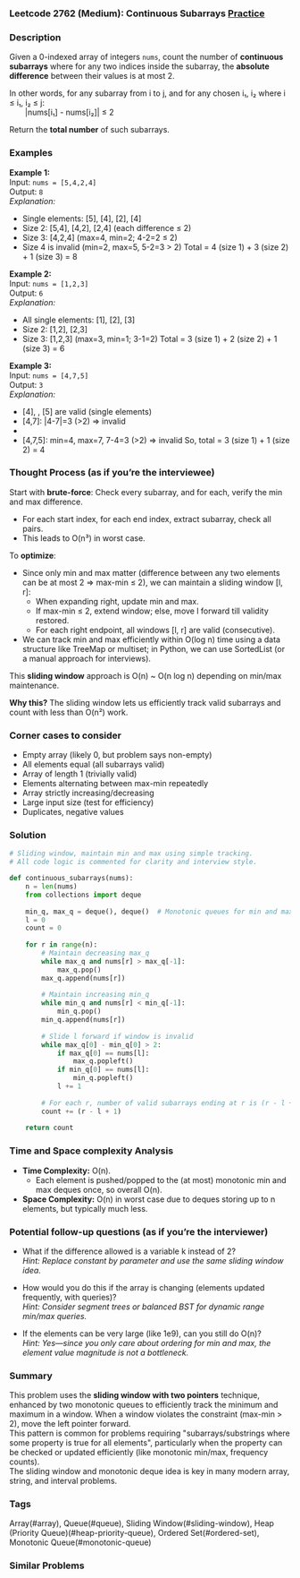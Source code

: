 ### Leetcode 2762 (Medium): Continuous Subarrays [Practice](https://leetcode.com/problems/continuous-subarrays)

### Description  
Given a 0-indexed array of integers `nums`, count the number of **continuous subarrays** where for any two indices inside the subarray, the **absolute difference** between their values is at most 2.

In other words, for any subarray from i to j, and for any chosen i₁, i₂ where i ≤ i₁, i₂ ≤ j:  
  |nums[i₁] - nums[i₂]| ≤ 2

Return the **total number** of such subarrays.

### Examples  

**Example 1:**  
Input: `nums = [5,4,2,4]`  
Output: `8`  
*Explanation:*
- Single elements: [5], [4], [2], [4]
- Size 2: [5,4], [4,2], [2,4] (each difference ≤ 2)
- Size 3: [4,2,4] (max=4, min=2; 4-2=2 ≤ 2)
- Size 4 is invalid (min=2, max=5, 5-2=3 > 2)
Total = 4 (size 1) + 3 (size 2) + 1 (size 3) = 8

**Example 2:**  
Input: `nums = [1,2,3]`  
Output: `6`  
*Explanation:*
- All single elements: [1], [2], [3]
- Size 2: [1,2], [2,3]
- Size 3: [1,2,3] (max=3, min=1; 3-1=2)
Total = 3 (size 1) + 2 (size 2) + 1 (size 3) = 6

**Example 3:**  
Input: `nums = [4,7,5]`  
Output: `3`  
*Explanation:*
- [4], , [5] are valid (single elements)
- [4,7]: |4-7|=3 (>2) ⇒ invalid
- [7,5]: |7-5|=2 (valid)
- [4,7,5]: min=4, max=7, 7-4=3 (>2) ⇒ invalid
So, total = 3 (size 1) + 1 (size 2) = 4

### Thought Process (as if you’re the interviewee)  
Start with **brute-force**: Check every subarray, and for each, verify the min and max difference.  
- For each start index, for each end index, extract subarray, check all pairs.
- This leads to O(n³) in worst case.

To **optimize**:
- Since only min and max matter (difference between any two elements can be at most 2 ⇒ max-min ≤ 2), we can maintain a sliding window [l, r]:
    - When expanding right, update min and max.
    - If max-min ≤ 2, extend window; else, move l forward till validity restored.
    - For each right endpoint, all windows [l, r] are valid (consecutive).
- We can track min and max efficiently within O(log n) time using a data structure like TreeMap or multiset; in Python, we can use SortedList (or a manual approach for interviews).

This **sliding window** approach is O(n) ~ O(n log n) depending on min/max maintenance.

**Why this?** The sliding window lets us efficiently track valid subarrays and count with less than O(n²) work.

### Corner cases to consider  
- Empty array (likely 0, but problem says non-empty)
- All elements equal (all subarrays valid)
- Array of length 1 (trivially valid)
- Elements alternating between max-min repeatedly
- Array strictly increasing/decreasing
- Large input size (test for efficiency)
- Duplicates, negative values

### Solution

```python
# Sliding window, maintain min and max using simple tracking.
# All code logic is commented for clarity and interview style.

def continuous_subarrays(nums):
    n = len(nums)
    from collections import deque
    
    min_q, max_q = deque(), deque()  # Monotonic queues for min and max
    l = 0
    count = 0
    
    for r in range(n):
        # Maintain decreasing max_q
        while max_q and nums[r] > max_q[-1]:
            max_q.pop()
        max_q.append(nums[r])
        
        # Maintain increasing min_q
        while min_q and nums[r] < min_q[-1]:
            min_q.pop()
        min_q.append(nums[r])
        
        # Slide l forward if window is invalid
        while max_q[0] - min_q[0] > 2:
            if max_q[0] == nums[l]:
                max_q.popleft()
            if min_q[0] == nums[l]:
                min_q.popleft()
            l += 1
        
        # For each r, number of valid subarrays ending at r is (r - l + 1)
        count += (r - l + 1)
    
    return count
```

### Time and Space complexity Analysis  

- **Time Complexity:** O(n).  
  - Each element is pushed/popped to the (at most) monotonic min and max deques once, so overall O(n).
- **Space Complexity:** O(n) in worst case due to deques storing up to n elements, but typically much less.

### Potential follow-up questions (as if you’re the interviewer)  

- What if the difference allowed is a variable k instead of 2?  
  *Hint: Replace constant by parameter and use the same sliding window idea.*

- How would you do this if the array is changing (elements updated frequently, with queries)?  
  *Hint: Consider segment trees or balanced BST for dynamic range min/max queries.*

- If the elements can be very large (like 1e9), can you still do O(n)?  
  *Hint: Yes—since you only care about ordering for min and max, the element value magnitude is not a bottleneck.*

### Summary
This problem uses the **sliding window with two pointers** technique, enhanced by two monotonic queues to efficiently track the minimum and maximum in a window. When a window violates the constraint (max-min > 2), move the left pointer forward.  
This pattern is common for problems requiring "subarrays/substrings where some property is true for all elements", particularly when the property can be checked or updated efficiently (like monotonic min/max, frequency counts).  
The sliding window and monotonic deque idea is key in many modern array, string, and interval problems.

### Tags
Array(#array), Queue(#queue), Sliding Window(#sliding-window), Heap (Priority Queue)(#heap-priority-queue), Ordered Set(#ordered-set), Monotonic Queue(#monotonic-queue)

### Similar Problems
